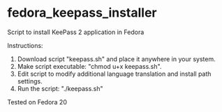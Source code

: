 fedora_keepass_installer
========================

Script to install KeePass 2 application in Fedora

Instructions:

1. Download script "keepass.sh" and place it anywhere in your system.
2. Make script executable: "chmod u+x keepass.sh".
3. Edit script to modify additional language translation and install path settings.
4. Run the script: "./keepass.sh"

Tested on Fedora 20
